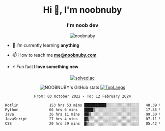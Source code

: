 <h1 align="center">Hi 👋, I'm noobnuby</h1>
<h3 align="center">I'm noob dev</h3>
<p align="center"> <img src="https://komarev.com/ghpvc/?username=noobnuby&label=Profile%20views&color=0e75b6&style=flat" alt="noobnuby" /> </p>

- 🌱 I’m currently learning **anything**

- 📫 How to reach me **me@noobnuby.com**

- ⚡ Fun fact **I love something new**

<div align="center">
  
[![solved.ac](https://solvedac-cards-starcea.paring.moe/profile/noobnuby)](https://solved.ac/profile/noobnuby)

<div>
<div align="center">

![NOOBNUBY's GitHub stats](https://github-readme-stats.vercel.app/api?username=NOOBNUBY&show_icons=true&theme=dark)
[![TopLangs](https://github-readme-stats.vercel.app/api/top-langs/?username=NOOBNUBY&layout=compact&theme=dark)](https://github.com/anuraghazra/github-readme-stats)

</div>

<!--START_SECTION:waka-->

```txt
From: 03 October 2022 - To: 12 February 2024

Kotlin              153 hrs 53 mins ██████████░░░░░░░░░░░░░░░   40.39 %
Python              66 hrs 6 mins   ████▒░░░░░░░░░░░░░░░░░░░░   17.35 %
Java                36 hrs 11 mins  ██▒░░░░░░░░░░░░░░░░░░░░░░   09.50 %
JavaScript          27 hrs 4 mins   █▓░░░░░░░░░░░░░░░░░░░░░░░   07.11 %
CSS                 20 hrs 39 mins  █▒░░░░░░░░░░░░░░░░░░░░░░░   05.42 %
```

<!--END_SECTION:waka-->
